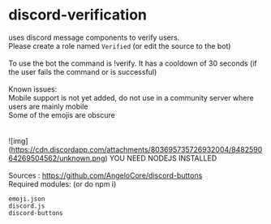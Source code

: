 # discord-verification
uses discord message components to verify users.\
Please create a role named `Verified` (or edit the source to the bot)\
\
To use the bot the command is !verify. It has a cooldown of 30 seconds (if the user fails the command or is successful)\
\
Known issues:\
Mobile support is not yet added, do not use in a community server where users are mainly mobile\
Some of the emojis are obscure\
\
\
![img] (https://cdn.discordapp.com/attachments/803695735726932004/848259064269504562/unknown.png)
YOU NEED NODEJS INSTALLED\
\
Sources : https://github.com/AngeloCore/discord-buttons \
Required modules: (or do npm i)
```
emoji.json
discord.js
discord-buttons
```
